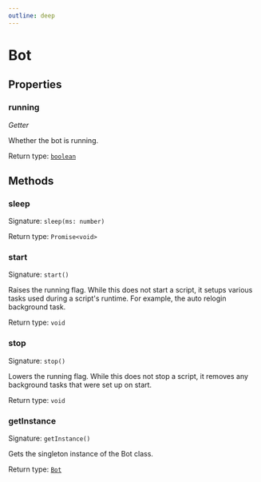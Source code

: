 ```yaml
---
outline: deep
---
```

# Bot



## Properties

### running
*Getter*

Whether the bot is running.


Return type: <code><a href="https://developer.mozilla.org/en-US/docs/Web/JavaScript/Reference/Global_Objects/Boolean">boolean</a></code>

## Methods

### sleep
Signature: `sleep(ms: number)`



Return type: `Promise<void>`

### start
Signature: `start()`

Raises the running flag. While this does not start a script, it setups various tasks used during a script's runtime. For example, the auto relogin background task.


Return type: `void`

### stop
Signature: `stop()`

Lowers the running flag. While this does not stop a script, it removes any background tasks that were set up on start.


Return type: `void`

### getInstance
Signature: `getInstance()`

Gets the singleton instance of the Bot class.


Return type: <code><a href="/api/bot">Bot</a></code>